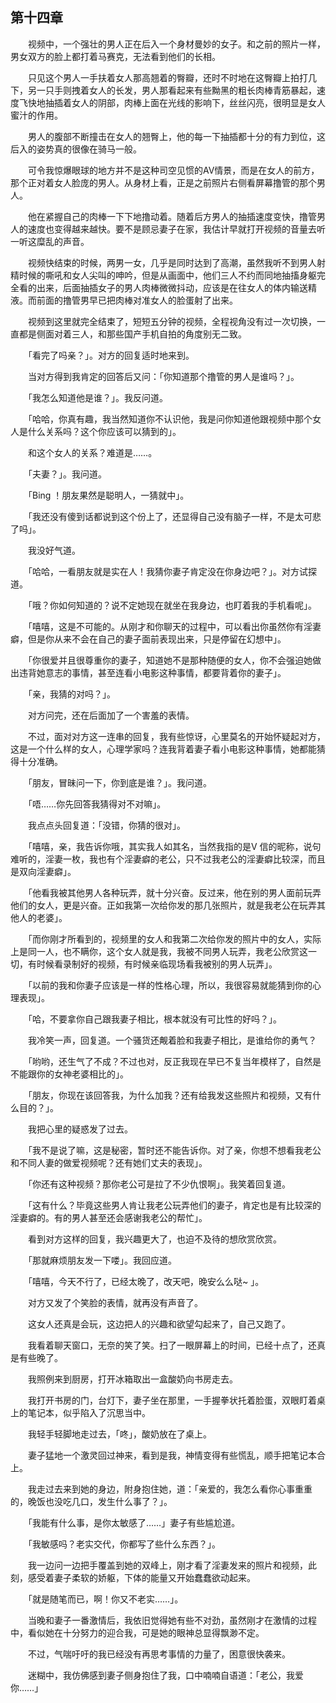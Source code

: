 ## 第十四章

　　视频中，一个强壮的男人正在后入一个身材曼妙的女子。和之前的照片一样，男女双方的脸上都打着马赛克，无法看到他们的长相。

　　只见这个男人一手扶着女人那高翘着的臀瓣，还时不时地在这臀瓣上拍打几下，另一只手则拽着女人的长发，男人那看起来有些黝黑的粗长肉棒青筋暴起，速度飞快地抽插着女人的阴部，肉棒上面在光线的影响下，丝丝闪亮，很明显是女人蜜汁的作用。

　　男人的腹部不断撞击在女人的翘臀上，他的每一下抽插都十分的有力到位，这后入的姿势真的很像在骑马一般。

　　可令我惊爆眼球的地方并不是这种司空见惯的AV情景，而是在女人的前方，那个正对着女人脸庞的男人。从身材上看，正是之前照片右侧看屏幕撸管的那个男人。

　　他在紧握自己的肉棒一下下地撸动着。随着后方男人的抽插速度变快，撸管男人的速度也变得越来越快。要不是顾忌妻子在家，我估计早就打开视频的音量去听一听这糜乱的声音。

　　视频快结束的时候，两男一女，几乎是同时达到了高潮，虽然我听不到男人射精时候的嘶吼和女人尖叫的呻吟，但是从画面中，他们三人不约而同地抽搐身躯完全看的出来，后面抽插女子的男人肉棒微微抖动，应该是在往女人的体内输送精液。而前面的撸管男早已把肉棒对准女人的脸蛋射了出来。

　　视频到这里就完全结束了，短短五分钟的视频，全程视角没有过一次切换，一直都是侧面对着三人，和那些国产手机自拍的角度别无二致。

　　「看完了吗亲？」。对方的回复适时地来到。

　　当对方得到我肯定的回答后又问：「你知道那个撸管的男人是谁吗？」。

　　「我怎么知道他是谁？」。我反问道。

　　「哈哈，你真有趣，我当然知道你不认识他，我是问你知道他跟视频中那个女人是什么关系吗？这个你应该可以猜到的」。

　　和这个女人的关系？难道是……。

　　「夫妻？」。我问道。

　　「Bing ！朋友果然是聪明人，一猜就中」。

　　「我还没有傻到话都说到这个份上了，还显得自己没有脑子一样，不是太可悲了吗」。

　　我没好气道。

　　「哈哈，一看朋友就是实在人！我猜你妻子肯定没在你身边吧？」。对方试探道。

　　「哦？你如何知道的？说不定她现在就坐在我身边，也盯着我的手机看呢」。

　　「嘻嘻，这是不可能的。从刚才和你聊天的过程中，可以看出你虽然你有淫妻癖，但是你从来不会在自己的妻子面前表现出来，只是停留在幻想中」。

　　「你很爱并且很尊重你的妻子，知道她不是那种随便的女人，你不会强迫她做出违背她意志的事情，甚至连看小电影这种事情，都要背着你的妻子」。

　　「亲，我猜的对吗？」。

　　对方问完，还在后面加了一个害羞的表情。

　　不过，面对对方这一连串的回复，我有些惊讶，心里莫名的开始怀疑起对方，这是一个什么样的女人，心理学家吗？连我背着妻子看小电影这种事情，她都能猜得十分准确。

　　「朋友，冒昧问一下，你到底是谁？」。我问道。

　　「唔……你先回答我猜得对不对嘛」。

　　我点点头回复道：「没错，你猜的很对」。

　　「嘻嘻，亲，我告诉你哦，其实我人如其名，当然我指的是V 信的昵称，说句难听的，淫妻一枚，我也有个淫妻癖的老公，只不过我老公的淫妻癖比较深，而且是双向淫妻癖」。

　　「他看我被其他男人各种玩弄，就十分兴奋。反过来，他在别的男人面前玩弄他们的女人，更是兴奋。正如我第一次给你发的那几张照片，就是我老公在玩弄其他人的老婆」。

　　「而你刚才所看到的，视频里的女人和我第二次给你发的照片中的女人，实际上是同一人，也不瞒你，这个女人就是我，我被不同男人玩弄，我老公欣赏这一切，有时候看录制好的视频，有时候亲临现场看我被别的男人玩弄」。

　　「以前的我和你妻子应该是一样的性格心理，所以，我很容易就能猜到你的心理表现」。

　　「哈，不要拿你自己跟我妻子相比，根本就没有可比性的好吗？」。

　　我冷笑一声，回复道。一个骚货还觍着脸和我妻子相比，是谁给你的勇气？

　　「哟哟，还生气了不成？不过也对，反正我现在早已不复当年模样了，自然是不能跟你的女神老婆相比的」。

　　「朋友，你现在该回答我，为什么加我？还有给我发这些照片和视频，又有什么目的？」。

　　我把心里的疑惑发了过去。

　　「我不是说了嘛，这是秘密，暂时还不能告诉你。对了亲，你想不想看我老公和不同人妻的做爱视频呢？还有她们丈夫的表现」。

　　「你还有这种视频？那你老公可是拉了不少仇恨啊」。我笑着回复道。

　　「这有什么？毕竟这些男人肯让我老公玩弄他们的妻子，肯定也是有比较深的淫妻癖的。有的男人甚至还会感谢我老公的帮忙」。

　　看到对方这样的回复，我兴趣更大了，也迫不及待的想欣赏欣赏。

　　「那就麻烦朋友发一下喽」。我回应道。

　　「嘻嘻，今天不行了，已经太晚了，改天吧，晚安么么哒~ 」。

　　对方又发了个笑脸的表情，就再没有声音了。

　　这女人还真是会玩，这边把人的兴趣和欲望勾起来了，自己又跑了。

　　我看着聊天窗口，无奈的笑了笑。扫了一眼屏幕上的时间，已经十点了，还真是有些晚了。

　　我照例来到厨房，打开冰箱取出一盒酸奶向书房走去。

　　我打开书房的门，台灯下，妻子坐在那里，一手握拳状托着脸蛋，双眼盯着桌上的笔记本，似乎陷入了沉思当中。

　　我轻手轻脚地走过去，「咚」，酸奶放在了桌上。

　　妻子猛地一个激灵回过神来，看到是我，神情变得有些慌乱，顺手把笔记本合上。

　　我走过去来到她的身边，附身抱住她，道：「亲爱的，我怎么看你心事重重的，晚饭也没吃几口，发生什么事了？」。

　　「我能有什么事，是你太敏感了……」妻子有些尴尬道。

　　「我敏感吗？老实交代，你都写了些什么东西？」。

　　我一边问一边把手覆盖到她的双峰上，刚才看了淫妻发来的照片和视频，此刻，感受着妻子柔软的娇躯，下体的能量又开始蠢蠢欲动起来。

　　「就是随笔而已，啊！你又不老实……」。

　　当晚和妻子一番激情后，我依旧觉得她有些不对劲，虽然刚才在激情的过程中，看似她在十分努力的迎合我，可是她的眼神总显得飘渺不定。

　　不过，气喘吁吁的我已经没有再思考事情的力量了，困意很快袭来。

　　迷糊中，我仿佛感到妻子侧身抱住了我，口中喃喃自语道：「老公，我爱你……」

